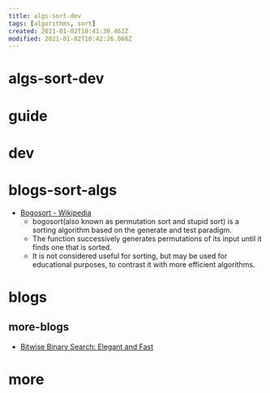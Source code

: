 ```yaml
---
title: algs-sort-dev
tags: [algorithms, sort]
created: 2021-01-02T10:41:39.463Z
modified: 2021-01-02T10:42:26.068Z
---
```


# algs-sort-dev

# guide

# dev

# blogs-sort-algs
- [Bogosort - Wikipedia](https://en.wikipedia.org/wiki/Bogosort)
  - bogosort(also known as permutation sort and stupid sort) is a sorting algorithm based on the generate and test paradigm. 
  - The function successively generates permutations of its input until it finds one that is sorted. 
  - It is not considered useful for sorting, but may be used for educational purposes, to contrast it with more efficient algorithms.
# blogs

## more-blogs

- [Bitwise Binary Search: Elegant and Fast](https://orlp.net/blog/bitwise-binary-search/)
# more
